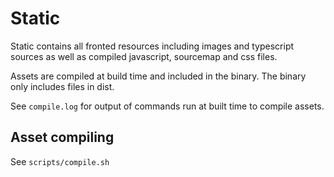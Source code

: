 # Static

Static contains all fronted resources including images and typescript sources as well as compiled javascript, sourcemap and css files.

Assets are compiled at build time and included in the binary. The binary only includes files in dist.

See `compile.log` for output of commands run at built time to compile assets.

## Asset compiling

See `scripts/compile.sh`
